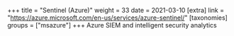 +++
title = "Sentinel (Azure)"
weight = 33
date = 2021-03-10
[extra]
link = "https://azure.microsoft.com/en-us/services/azure-sentinel/"
[taxonomies]
groups = ["msazure"]
+++
Azure SIEM and intelligent security analytics

